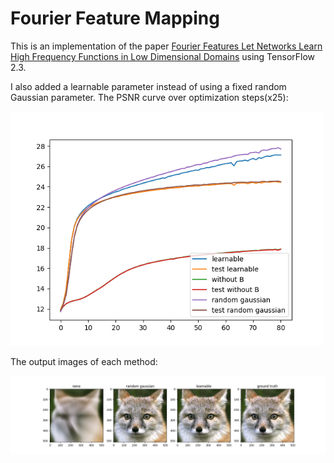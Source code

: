 # Fourier Feature Mapping
This is an implementation of the paper [Fourier Features Let Networks Learn High Frequency Functions in Low Dimensional Domains](https://arxiv.org/pdf/2006.10739.pdf) using TensorFlow 2.3.

I also added a learnable parameter instead of using a fixed random Gaussian parameter.
The PSNR curve over optimization steps(x25):

<img src="./images/curve.png" width=500px></img>

The output images of each method:

<img src="./images/output.png" width=800px></img>

